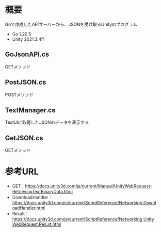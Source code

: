# 概要
Goで作成したAPIサーバーから、JSONを受け取るUnityのプログラム
- Go 1.20.5
- Unity 2021.3.4f1
## GoJsonAPI.cs
GETメソッド
## PostJSON.cs
POSTメソッド
## TextManager.cs
TextUIに取得したJSONのデータを表示する
## GetJSON.cs
GETメソッド

# 参考URL
- GET：https://docs.unity3d.com/ja/current/Manual/UnityWebRequest-RetrievingTextBinaryData.html
- DownloadHandler：https://docs.unity3d.com/ja/current/ScriptReference/Networking.DownloadHandler.html
- Result：https://docs.unity3d.com/ja/current/ScriptReference/Networking.UnityWebRequest.Result.html
